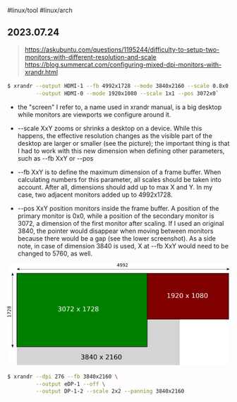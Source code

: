 #linux/tool #linux/arch 
## 2023.07.24

> https://askubuntu.com/questions/1195244/difficulty-to-setup-two-monitors-with-different-resolution-and-scale
> https://blog.summercat.com/configuring-mixed-dpi-monitors-with-xrandr.html

```bash
$ xrandr --output HDMI-1 --fb 4992x1728 --mode 3840x2160 --scale 0.8x0.8 --pos 0x0 --primary \
         --output HDMI-0 --mode 1920x1080 --scale 1x1 --pos 3072x0`
```

- the "screen" I refer to, a name used in xrandr manual, is a big desktop while monitors are viewports we configure around it.


- --scale XxY zooms or shrinks a desktop on a device. While this happens, the effective resolution changes as the visible part of the desktop are larger or smaller (see the picture); the important thing is that I had to work with this new dimension when defining other parameters, such as --fb XxY or --pos

- --fb XxY is to define the maximum dimension of a frame buffer. When calculating numbers for this parameter, all scales should be taken into account. After all, dimensions should add up to max X and Y. In my case, two adjacent monitors added up to 4992x1728.

- --pos XxY position monitors inside the frame buffer. A position of the primary monitor is 0x0, while a position of the secondary monitor is 3072, a dimension of the first monitor after scaling. If I used an original 3840, the pointer would disappear when moving between monitors because there would be a gap (see the lower screenshot). As a side note, in case of dimension 3840 is used, X at --fb XxY would need to be changed to 5760, as well.

![alt](../.images/xrandr-screen.png)

```bash
$ xrandr --dpi 276 --fb 3840x2160 \
         --output eDP-1 --off \
         --output DP-1-2 --scale 2x2 --panning 3840x2160
```